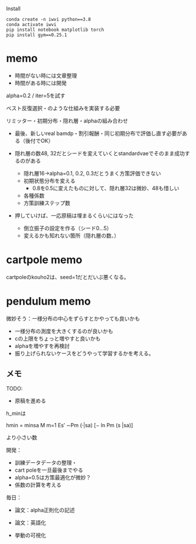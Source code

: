 
Install
```
conda create -n iwvi python==3.8
conda activate iwvi
pip install notebook matplotlib torch 
pip install gym==0.25.1
```

# memo
* 時間がない時には文章整理
* 時間がある時には開発

alpha=0.2 / iter=5を試す


ベスト反復選択・のような仕組みを実装する必要

リミッター・初期分布・隠れ層・alphaの組み合わせ


* 最後、新しいreal bamdp・割引報酬・同じ初期分布で評価し直す必要がある（後付でOK）

* 隠れ層の数48, 32だとシードを変えていくとstandardvaeでそのまま成功するのがある
  * 隠れ層16→alpha=0.1, 0.2, 0.3だとうまく方策評価できない
  * 初期状態分布を変える
    * 0.8を0.5に変えたものに対して、隠れ層32は微妙、48も惜しい
  * 各種係数
  * 方策訓練ステップ数

* 押していけば、一応原稿は埋まるくらいにはなった
  * 倒立振子の設定を作る（シード0...5）
  * 変えるかも知れない箇所（隠れ層の数、）



# cartpole memo
cartpoleのkouho2は、seed=1だとだいぶ悪くなる。


# pendulum memo

微妙そう：一様分布の中心をずらすとかやっても良いかも
* 一様分布の測度を大きくするのが良いかも
* cの上限をちょっと増やすと良いかも
* alphaを増やすを再検討
* 振り上げられないケースをどうやって学習するかを考える。



## メモ
  


TODO:

* 原稿を進める


h_minは

hmin = minsa M
m=1 Es′ ∼Pm (·|sa) [− ln Pm (s |sa)]

より小さい数

開発：
* 訓練データデータの整理・
* cart poleを一旦最後までやる
* alpha=0.5は方策最適化が微妙？
* 係数の計算を考える

毎日：
* 論文：alpha正則化の記述
* 論文：英語化

* 挙動の可視化



